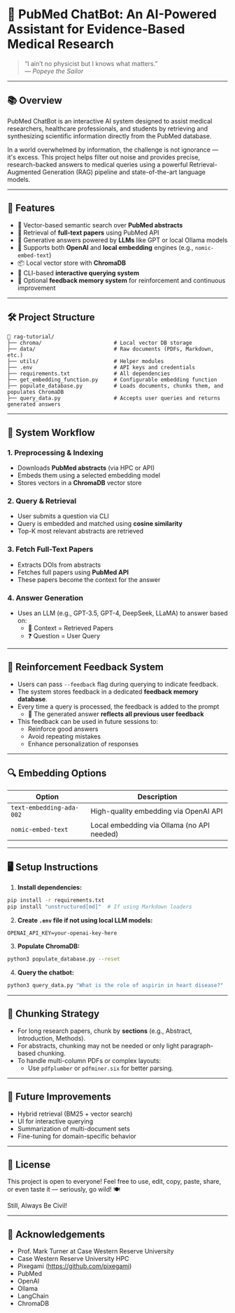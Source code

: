 # 🧠 PubMed ChatBot: An AI-Powered Assistant for Evidence-Based Medical Research

> “I ain’t no physicist but I knows what matters.”  
> — *Popeye the Sailor*

---

## 📚 Overview

PubMed ChatBot is an interactive AI system designed to assist medical researchers, healthcare professionals, and students by retrieving and synthesizing scientific information directly from the PubMed database.

In a world overwhelmed by information, the challenge is not ignorance — it's excess. This project helps filter out noise and provides precise, research-backed answers to medical queries using a powerful Retrieval-Augmented Generation (RAG) pipeline and state-of-the-art language models.

---

## 🚀 Features

- 🔎 Vector-based semantic search over **PubMed abstracts**
- 📄 Retrieval of **full-text papers** using PubMed API
- 🧠 Generative answers powered by **LLMs** like GPT or local Ollama models
- 🧪 Supports both **OpenAI** and **local embedding** engines (e.g., `nomic-embed-text`)
- 📦 Local vector store with **ChromaDB**
- 💬 CLI-based **interactive querying system**
- 🧠 Optional **feedback memory system** for reinforcement and continuous improvement

---

## 🛠️ Project Structure

```
📁 rag-tutorial/
├── chroma/                       # Local vector DB storage
├── data/                         # Raw documents (PDFs, Markdown, etc.)
├── utils/                        # Helper modules
├── .env                          # API keys and credentials
├── requirements.txt              # All dependencies
├── get_embedding_function.py     # Configurable embedding function
├── populate_database.py          # Loads documents, chunks them, and populates ChromaDB
├── query_data.py                 # Accepts user queries and returns generated answers
```

---

## 🧪 System Workflow

### 1. Preprocessing & Indexing
- Downloads **PubMed abstracts** (via HPC or API)
- Embeds them using a selected embedding model
- Stores vectors in a **ChromaDB** vector store

### 2. Query & Retrieval
- User submits a question via CLI
- Query is embedded and matched using **cosine similarity**
- Top-K most relevant abstracts are retrieved

### 3. Fetch Full-Text Papers
- Extracts DOIs from abstracts
- Fetches full papers using **PubMed API**
- These papers become the context for the answer

### 4. Answer Generation
- Uses an LLM (e.g., GPT-3.5, GPT-4, DeepSeek, LLaMA) to answer based on:
  - 📄 Context = Retrieved Papers  
  - ❓ Question = User Query

---

## 🧠 Reinforcement Feedback System

- Users can pass `--feedback` flag during querying to indicate feedback.
- The system stores feedback in a dedicated **feedback memory database**.
- Every time a query is processed, the feedback is added to the prompt
  - 💬 The generated answer **reflects all previous user feedback**
- This feedback can be used in future sessions to:
  - Reinforce good answers
  - Avoid repeating mistakes
  - Enhance personalization of responses

---

## 🔍 Embedding Options

| Option                  | Description                              |
|-------------------------|------------------------------------------|
| `text-embedding-ada-002`| High-quality embedding via OpenAI API    |
| `nomic-embed-text`      | Local embedding via Ollama (no API needed)|

---

## 🖥️ Setup Instructions

1. **Install dependencies:**

```bash
pip install -r requirements.txt
pip install "unstructured[md]"  # If using Markdown loaders
```

2. **Create `.env` file if not using local LLM models:**

```
OPENAI_API_KEY=your-openai-key-here
```

3. **Populate ChromaDB:**

```bash
python3 populate_database.py --reset
```

4. **Query the chatbot:**

```bash
python3 query_data.py "What is the role of aspirin in heart disease?"
```

---

## 🧾 Chunking Strategy

- For long research papers, chunk by **sections** (e.g., Abstract, Introduction, Methods).
- For abstracts, chunking may not be needed or only light paragraph-based chunking.
- To handle multi-column PDFs or complex layouts:
  - Use `pdfplumber` or `pdfminer.six` for better parsing.

---

## 🧠 Future Improvements

- Hybrid retrieval (BM25 + vector search)
- UI for interactive querying
- Summarization of multi-document sets
- Fine-tuning for domain-specific behavior

---

## 🔐 License

This project is open to everyone!
Feel free to use, edit, copy, paste, share, or even taste it — seriously, go wild! 🍽️

Still, Always Be Civil!

---

## 🙏 Acknowledgements

- Prof. Mark Turner at Case Western Reserve University
- Case Western Reserve University HPC
- Pixegami (https://github.com/pixegami)
- PubMed
- OpenAI
- Ollama
- LangChain
- ChromaDB